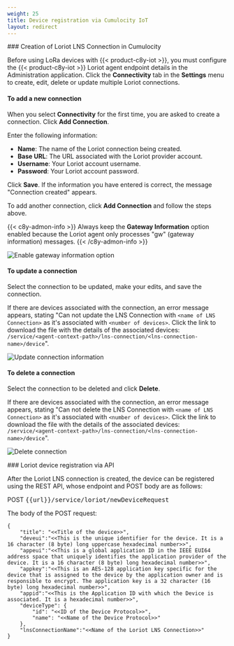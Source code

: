 ```yaml
---
weight: 25
title: Device registration via Cumulocity IoT
layout: redirect
---
```


<a name="cumulocity-loriot-connection-configuration">
### Creation of Loriot LNS Connection in Cumulocity</a>

Before using LoRa devices with {{< product-c8y-iot >}}, you must configure the {{< product-c8y-iot >}} Loriot agent endpoint details in the Administration application. Click the **Connectivity** tab in the **Settings** menu to create, edit, delete or update multiple Loriot connections.

<a name="add-new-connection"></a>
#### To add a new connection

When you select **Connectivity** for the first time, you are asked to create a connection. Click **Add Connection**.

Enter the following information:

- **Name**: The name of the Loriot connection being created.
- **Base URL**: The URL associated with the Loriot provider account.
- **Username**: Your Loriot account username.
- **Password**: Your Loriot account password.

Click **Save**. If the information you have entered is correct, the message "Connection created" appears.

To add another connection, click **Add Connection** and follow the steps above.

{{< c8y-admon-info >}}
Always keep the **Gateway Information** option enabled because the Loriot agent only processes "gw" (gateway information) messages.
{{< /c8y-admon-info >}}

![Enable gateway information option](/images/device-protocols/lora-loriot/loriot-gateway-option-enabled.png)

<a name="update-credentials-in-a-connection"></a>
#### To update a connection

Select the connection to be updated, make your edits, and save the connection.


If there are devices associated with the connection, an error message appears, stating "Can not update the LNS Connection with `<name of LNS Connection>` as it's associated with `<number of devices>`. Click the link to download the file with the details of the associated devices: `/service/<agent-context-path>/lns-connection/<lns-connection-name>/device`".

![Update connection information](/images/device-protocols/lora-loriot/loriot-admin-settings-update.png)

<a name="delete-connection"></a>
#### To delete a connection

Select the connection to be deleted and click **Delete**.

If there are devices associated with the connection, an error message appears, stating "Can not delete the LNS Connection with `<name of LNS Connection>` as it's associated with `<number of devices>`. Click the link to download the file with the details of the associated devices: `/service/<agent-context-path>/lns-connection/<lns-connection-name>/device`".

![Delete connection](/images/device-protocols/lora-loriot/loriot-admin-settings-delete.png)

<a name="loriot-device-registration">
### Loriot device registration via API</a>

After the Loriot LNS connection is created, the device can be registered using the REST API, whose endpoint and POST body are as follows:

POST <kbd>{{url}}/service/loriot/newDeviceRequest</kbd>

The body of the POST request:

```
{
    "title": "<<Title of the device>>",
    "deveui":"<<This is the unique identifier for the device. It is a 16 character (8 byte) long uppercase hexadecimal number>>",
    "appeui":"<<This is a global application ID in the IEEE EUI64 address space that uniquely identifies the application provider of the device. It is a 16 character (8 byte) long hexadecimal number>>",
    "appkey":"<<This is an AES-128 application key specific for the device that is assigned to the device by the application owner and is responsible to encrypt. The application key is a 32 character (16 byte) long hexadecimal number>>",
    "appid":"<<This is the Application ID with which the Device is associated. It is a hexadecimal number>>",
    "deviceType": {
        "id": "<<ID of the Device Protocol>>",
        "name": "<<Name of the Device Protocol>>"
    },
    "lnsConnectionName":"<<Name of the Loriot LNS Connection>>"
}
```
